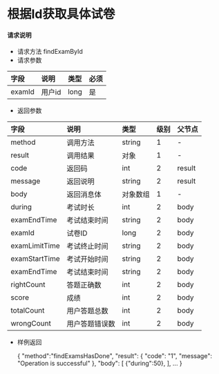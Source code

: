 # 根据Id获取具体试卷

#### **请求说明**

* 请求方法 findExamById
* 请求参数

| 字段 | 说明 | 类型 | 必须 |
| :--- | :--- | :--- | :--- |
| examId| 用户id | long | 是 |

* 返回参数

| 字段 | 说明 | 类型 | 级别 | 父节点 |
| :--- | :--- | :--- | :--- | :--- |
| method| 调用方法 | string | 1 | - |
| result | 调用结果 | 对象 | 1 | - |
| code | 返回码| int | 2 | result |
| message| 返回说明 | string | 2 | result |
| body | 返回消息体 | 对象数组 | 1 | - |
| during| 考试时长| int | 2 | body|
| examEndTime| 考试结束时间 | string | 2 | body|
| examId| 试卷ID | long | 2 | body|
| examLimitTime| 考试终止时间 | string | 2 | body|
| examStartTime| 考试开始时间 | string | 2 | body|
| examEndTime| 考试结束时间 | string | 2 | body|
| rightCount| 答题正确数| int | 2 | body|
| score| 成绩 | int | 2 | body|
| totalCount| 用户答题总数 | int| 2 | body|
| wrongCount| 用户答题错误数 | int | 2 | body|



* 样例返回
 
             
    {
    "method":"findExamsHasDone",
    "result":
        {
        "code": "1",
        "message": "Operation is successful"
        },
    "body":
        [
            {"during":50},
        ],
        ...
    }
